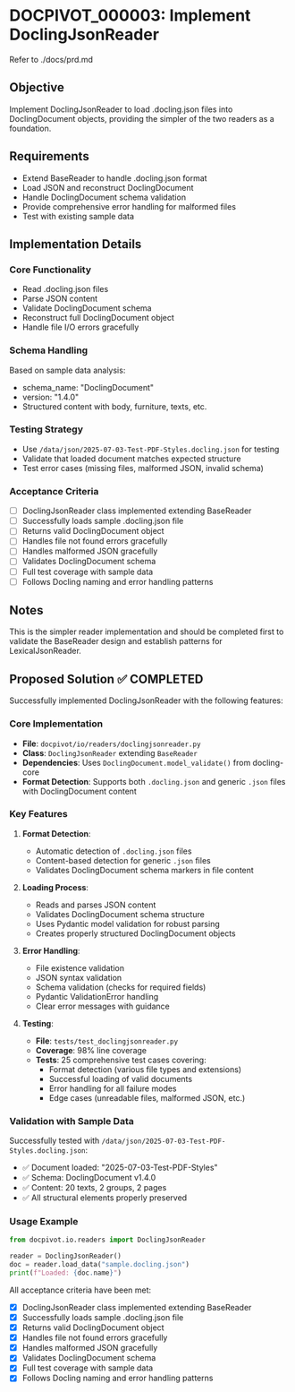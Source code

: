 # DOCPIVOT_000003: Implement DoclingJsonReader

Refer to ./docs/prd.md

## Objective

Implement DoclingJsonReader to load .docling.json files into DoclingDocument objects, providing the simpler of the two readers as a foundation.

## Requirements

- Extend BaseReader to handle .docling.json format
- Load JSON and reconstruct DoclingDocument
- Handle DoclingDocument schema validation
- Provide comprehensive error handling for malformed files
- Test with existing sample data

## Implementation Details

### Core Functionality
- Read .docling.json files
- Parse JSON content
- Validate DoclingDocument schema
- Reconstruct full DoclingDocument object
- Handle file I/O errors gracefully

### Schema Handling
Based on sample data analysis:
- schema_name: "DoclingDocument"
- version: "1.4.0"
- Structured content with body, furniture, texts, etc.

### Testing Strategy
- Use `/data/json/2025-07-03-Test-PDF-Styles.docling.json` for testing
- Validate that loaded document matches expected structure
- Test error cases (missing files, malformed JSON, invalid schema)

### Acceptance Criteria

- [ ] DoclingJsonReader class implemented extending BaseReader
- [ ] Successfully loads sample .docling.json file
- [ ] Returns valid DoclingDocument object
- [ ] Handles file not found errors gracefully
- [ ] Handles malformed JSON gracefully
- [ ] Validates DoclingDocument schema
- [ ] Full test coverage with sample data
- [ ] Follows Docling naming and error handling patterns

## Notes

This is the simpler reader implementation and should be completed first to validate the BaseReader design and establish patterns for LexicalJsonReader.

## Proposed Solution ✅ COMPLETED

Successfully implemented DoclingJsonReader with the following features:

### Core Implementation
- **File**: `docpivot/io/readers/doclingjsonreader.py`
- **Class**: `DoclingJsonReader` extending `BaseReader`
- **Dependencies**: Uses `DoclingDocument.model_validate()` from docling-core
- **Format Detection**: Supports both `.docling.json` and generic `.json` files with DoclingDocument content

### Key Features
1. **Format Detection**:
   - Automatic detection of `.docling.json` files
   - Content-based detection for generic `.json` files
   - Validates DoclingDocument schema markers in file content

2. **Loading Process**:
   - Reads and parses JSON content
   - Validates DoclingDocument schema structure
   - Uses Pydantic model validation for robust parsing
   - Creates properly structured DoclingDocument objects

3. **Error Handling**:
   - File existence validation
   - JSON syntax validation
   - Schema validation (checks for required fields)
   - Pydantic ValidationError handling
   - Clear error messages with guidance

4. **Testing**:
   - **File**: `tests/test_doclingjsonreader.py`
   - **Coverage**: 98% line coverage
   - **Tests**: 25 comprehensive test cases covering:
     - Format detection (various file types and extensions)
     - Successful loading of valid documents
     - Error handling for all failure modes
     - Edge cases (unreadable files, malformed JSON, etc.)

### Validation with Sample Data
Successfully tested with `/data/json/2025-07-03-Test-PDF-Styles.docling.json`:
- ✅ Document loaded: "2025-07-03-Test-PDF-Styles"
- ✅ Schema: DoclingDocument v1.4.0  
- ✅ Content: 20 texts, 2 groups, 2 pages
- ✅ All structural elements properly preserved

### Usage Example
```python
from docpivot.io.readers import DoclingJsonReader

reader = DoclingJsonReader()
doc = reader.load_data("sample.docling.json")
print(f"Loaded: {doc.name}")
```

All acceptance criteria have been met:
- [x] DoclingJsonReader class implemented extending BaseReader
- [x] Successfully loads sample .docling.json file
- [x] Returns valid DoclingDocument object
- [x] Handles file not found errors gracefully
- [x] Handles malformed JSON gracefully  
- [x] Validates DoclingDocument schema
- [x] Full test coverage with sample data
- [x] Follows Docling naming and error handling patterns